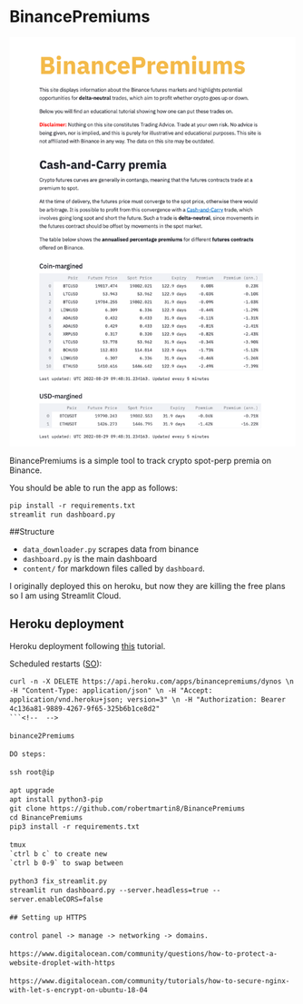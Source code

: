 # BinancePremiums

![screenshot](assets/screenshot.png)


BinancePremiums is a simple tool to track crypto spot-perp premia on Binance.

You should be able to run the app as follows:

```
pip install -r requirements.txt
streamlit run dashboard.py
```

##Structure

-   `data_downloader.py` scrapes data from binance
-   `dashboard.py` is the main dashboard
-   `content/` for markdown files called by `dashboard`.

I originally deployed this on heroku, but now they are killing the free plans so I am using Streamlit Cloud. 


## Heroku deployment

Heroku deployment following [this](https://towardsdatascience.com/a-quick-tutorial-on-how-to-deploy-your-streamlit-app-to-heroku-874e1250dadd) tutorial.

Scheduled restarts ([SO](https://stackoverflow.com/questions/43926740/schedule-heroku-to-restart-dynos-every-10-or-so-minutes)):

```
curl -n -X DELETE https://api.heroku.com/apps/binancepremiums/dynos \n -H "Content-Type: application/json" \n -H "Accept: application/vnd.heroku+json; version=3" \n -H "Authorization: Bearer 4c136a81-9889-4267-9f65-325b6b1ce8d2"
```<!--  -->

binance2Premiums

DO steps:

ssh root@ip

apt upgrade
apt install python3-pip
git clone https://github.com/robertmartin8/BinancePremiums
cd BinancePremiums
pip3 install -r requirements.txt

tmux
`ctrl b c` to create new
`ctrl b 0-9` to swap between

python3 fix_streamlit.py
streamlit run dashboard.py --server.headless=true --server.enableCORS=false

## Setting up HTTPS

control panel -> manage -> networking -> domains.

https://www.digitalocean.com/community/questions/how-to-protect-a-website-droplet-with-https

https://www.digitalocean.com/community/tutorials/how-to-secure-nginx-with-let-s-encrypt-on-ubuntu-18-04
